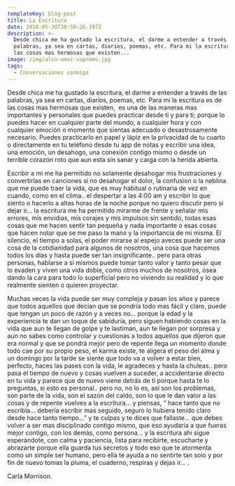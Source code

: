 ```yaml
---
templateKey: blog-post
title: La Escritura
date: 2018-05-30T20:50:26.197Z
description: >-
  Desde chica me ha gustado la escritura, el darme a entender a través de las
  palabras, ya sea en cartas, diarios, poemas, etc. Para mi la escritura es de
  las cosas mas hermosas que existen...
image: /img/alco-amor-supremo.jpg
tags:
  - Conversaciones conmigo
---
```

Desde chica me ha gustado la escritura, el darme a entender a través de las palabras, ya sea en cartas, diarios, poemas, etc. Para mi la escritura es de las cosas mas hermosas que existen,  es una de las maneras mas importantes y personales que puedes practicar desde ti y para ti; porque lo puedes hacer en cualquier parte del mundo, a cualquier hora y con cualquier emoción o momento que sientas adecuado o desastrosamente necesario. Puedes practicarlo en papel y lápiz en la privacidad de tu cuarto o directamente en tu teléfono desde tu app de notas y escribir una idea, una emoción, un desahogo, una conexión contigo mismo o desde un terrible corazón roto que aun esta sin sanar y carga con la herida abierta. 







Escribir a mi me ha permitido no solamente desahogar mis frustraciones y convertirlas en canciones si no desahogar el dolor, la confusion o la neblina que me puede traer la vida, que es muy habitual o rutinaria de vez en cuando, como en el clima.. el despertar a las 4:00 am y escribir lo que siento o hacerlo a altas horas de la noche porque no quiero discutir pero si dejar ir… la escritura me ha permitido mirarme de frente y señalar mis errores, mis envidias, mis corajes y mis impulsos sin sentido, todas esas cosas que me hacen sentir tan pequeña y nada importante o esas cosas que hacen notar que se me paso la mano y la importancia de mi misma. El silencio, el tiempo a solas, el poder mirarse al espejo aveces puede ser una cosa de la cotidianidad para algunos de nosotros, una cosa que hacemos todos los días y hasta puede ser tan insignificante.. pero para otras personas, hablarse a si mismos puede tomar tanto valor y tanto pesar que lo evaden y viven una vida doble, como otros muchos de nosotros, ósea dando la cara para todo lo superficial pero no viviendo su realidad y lo que realmente sienten o quieren proyectar. 







Muchas veces la vida puede ser muy compleja y pasan los años y parece que todos aquellos que decían que se pondría todo mas fácil y claro, puede que tengan un poco de razón y a veces no… porque la edad y la experiencia te dan un toque de sabiduría, pero siguen habiendo cosas en la vida que aun te llegan de golpe y te lastiman, aun te llegan por sorpresa y aun no sabes como controlar y cuestionas a todos aquellos que dijeron que era normal y que se pondrá mejor pero de repente llega un momento donde todo cae por su propio peso, el karma existe, te aligera el peso del alma y un domingo por la tarde se siente que todo va a volver a estar bien, perfecto, haces las pases con la vida, le agradeces y hasta la chuleas.. pero pasa el tiempo de nuevo y cosas vuelven a suceder, a accidentarse directo en tu vida y parece que de nuevo viene detrás de ti porque hasta te lo preguntas, si esto es personal.. pero no, no lo es, así son los problemas, son parte de la vida, son el sazón del caldo, son lo que le dan valor a las cosas y de repente vuelves a la escritura… y piensas, “ hace tanto que no escribía… debería escribir mas seguido, seguro lo hubiera tenido claro desde hace tanto tiempo…” y te culpas y te dices que fallaste… que debes volver a ser mas disciplinado contigo mismo, que eso ayudaría a que fueras mejor contigo, con los demás, como persona… y la escritura ahi sigue esperándote, con calma y paciencia, lista para recibirte, escucharte y abrazarte porque ella guarda tus secretos y todo eso que te atormenta como un simple ser humano, pero ella te ayuda a no sentirte tan solo y por fin de nuevo tomas la pluma, el cuaderno, respiras y dejas ir... .







Carla Morrison.
